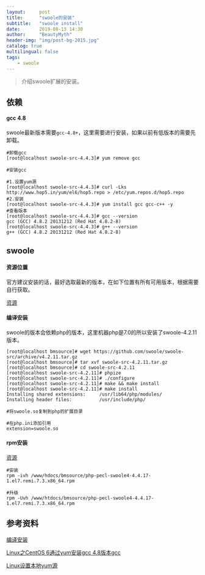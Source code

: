 ```yaml
---
layout:     post
title:      "swoole的安装"
subtitle:   "swoole install"
date:       2019-08-13 14:30
author:     "BeautyMyth"
header-img: "img/post-bg-2015.jpg"
catalog: true
multilingual: false
tags:
    - swoole
---
```


> 介绍swoole扩展的安装。

## 依赖

#### gcc 4.8

<p>
swoole最新版本需要<code>gcc-4.8+</code>，这里需要进行安装，如果以前有低版本的需要先卸载。
</p>

```
#卸载gcc
[root@localhost swoole-src-4.4.3]# yum remove gcc
```

```
#安装gcc

#1.设置yum源
[root@localhost swoole-src-4.4.3]# curl -Lks http://www.hop5.in/yum/el6/hop5.repo > /etc/yum.repos.d/hop5.repo
#2.安装
[root@localhost swoole-src-4.4.3]# yum install gcc gcc-c++ -y
#查看版本
[root@localhost swoole-src-4.4.3]# gcc --version
gcc (GCC) 4.8.2 20131212 (Red Hat 4.8.2-8)
[root@localhost swoole-src-4.4.3]# g++ --version
g++ (GCC) 4.8.2 20131212 (Red Hat 4.8.2-8)
```

## swoole

#### 资源位置

<p>
官方建议安装的话，最好选取最新的版本，在如下位置有所有可用版本，根据需要自行获取。
</p>

[资源](https://github.com/swoole/swoole-src/releases)

#### 编译安装

<p>
swoole的版本会依赖php的版本，这里机器php是7.0的所以安装了swoole-4.2.11版本。
</p>

```
[root@localhost bmsource]# wget https://github.com/swoole/swoole-src/archive/v4.2.11.tar.gz
[root@localhost bmsource]# tar xvf swoole-src-4.2.11.tar.gz
[root@localhost bmsource]# cd swoole-src-4.2.11
[root@localhost swoole-src-4.2.11]# phpize
[root@localhost swoole-src-4.2.11]# ./configure
[root@localhost swoole-src-4.2.11]# make && make install
[root@localhost swoole-src-4.2.11]# make install
Installing shared extensions:     /usr/lib64/php/modules/
Installing header files:          /usr/include/php/
```

```
#将swoole.so复制到php的扩展目录

#在php.ini添加引用
extension=swoole.so
```

#### rpm安装

[资源](https://mirror.tuna.tsinghua.edu.cn/remi/enterprise/7/php73/x86_64/repoview/php-pecl-swoole4.html)

```
#安装
rpm -ivh /www/hdocs/bmsource/php-pecl-swoole4-4.4.17-1.el7.remi.7.3.x86_64.rpm

#升级
rpm -Uvh /www/htdocs/bmsource/php-pecl-swoole4-4.4.17-1.el7.remi.7.3.x86_64.rpm
```

## 参考资料

[编译安装](https://wiki.swoole.com/wiki/page/6.html)

[Linux之CentOS 6通过yum安装gcc 4.8版本gcc](https://blog.csdn.net/xiaominggunchuqu/article/details/78625994)

[Linux设置本地yum源](https://cloud.tencent.com/developer/article/1336558)